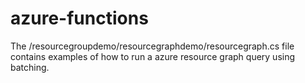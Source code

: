 # azure-functions

The /resourcegroupdemo/resourcegraphdemo/resourcegraph.cs file contains examples of how to run a azure resource graph query using batching. 
